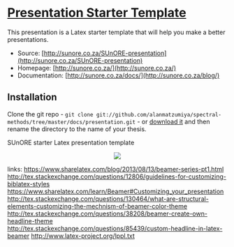 # [Presentation Starter Template](http://sunore.co.za/)

This presentation is a Latex starter template that will help you make a better presentations.

* Source: [http://sunore.co.za/SUnORE-presentation](http://sunore.co.za/SUnORE-presentation)
* Homepage: [http://sunore.co.za/](http://sunore.co.za/)
* Documentation: [http://sunore.co.za/docs/](http://sunore.co.za/blog/)

## Installation

Clone the git repo - `git clone git://github.com/alanmatzumiya/spectral-methods/tree/master/docs/presentation.git` - or [download it](https://github.com/alanmatzumiya/spectral-methods/tree/master/docs/presentation/zipball/master) and then rename the directory to the name of your thesis.

SUnORE starter Latex presentation template

<p align="center"><img src="https://raw.githubusercontent.com/johanjvrens/stellenbosch-presentation/master/examples/example_1.png"></p>

links:
https://www.sharelatex.com/blog/2013/08/13/beamer-series-pt1.html  
http://tex.stackexchange.com/questions/12806/guidelines-for-customizing-biblatex-styles  
https://www.sharelatex.com/learn/Beamer#Customizing_your_presentation  
http://tex.stackexchange.com/questions/130464/what-are-structural-elements-customizing-the-mechnism-of-beamer-color-theme  
http://tex.stackexchange.com/questions/38208/beamer-create-own-headline-theme  
http://tex.stackexchange.com/questions/85439/custom-headline-in-latex-beamer
http://www.latex-project.org/lppl.txt
